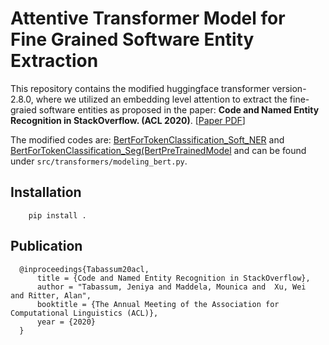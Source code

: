 # Attentive Transformer Model for Fine Grained Software Entity Extraction

This repository contains the modified huggingface transformer version-2.8.0, where we utilized an embedding level attention to extract the fine-graied software entities as proposed in the paper:  **Code and Named Entity Recognition in  StackOverflow. (ACL 2020)**.  [[Paper PDF](https://arxiv.org/pdf/2005.01634.pdf)]

The modified codes  are: [BertForTokenClassification_Soft_NER](https://github.com/jeniyat/Attentive_Transformer_NER/blob/master/src/transformers/modeling_bert.py#L1312) and [BertForTokenClassification_Seg(BertPreTrainedModel](https://github.com/jeniyat/Attentive_Transformer_NER/blob/master/src/transformers/modeling_bert.py#L1495) and can be found under `src/transformers/modeling_bert.py`.

## Installation

```
    pip install .
```

## Publication


      @inproceedings{Tabassum20acl,
          title = {Code and Named Entity Recognition in StackOverflow},
          author = "Tabassum, Jeniya and Maddela, Mounica and  Xu, Wei  and Ritter, Alan",
          booktitle = {The Annual Meeting of the Association for Computational Linguistics (ACL)},
          year = {2020}
      }

